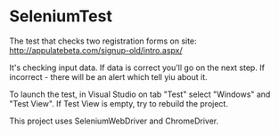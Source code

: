# SeleniumTest
The test that checks two registration forms on site: http://appulatebeta.com/signup-old/intro.aspx/

It's checking input data. If data is correct you'll go on the next step. If incorrect - there will be an alert which tell yiu about it.

To launch the test, in Visual Studio on tab "Test" select "Windows" and "Test View".
If Test View is empty, try to rebuild the project.

This project uses SeleniumWebDriver and ChromeDriver.
